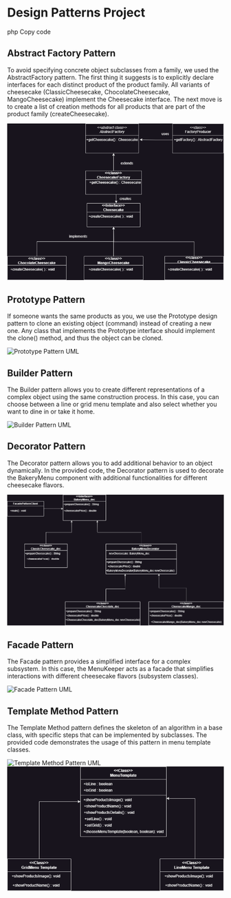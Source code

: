 <!DOCTYPE html>
<html>
<head>
</head>
<body>
    <h1>Design Patterns Project</h1>
php
Copy code
<div class="pattern-section">
    <h2>Abstract Factory Pattern</h2>
    <p>
        To avoid specifying concrete object subclasses from a family, we used the AbstractFactory pattern. The
        first thing it suggests is to explicitly declare interfaces for each distinct product of the product family.
        All variants of cheesecake (ClassicCheesecake, ChocolateCheesecake, MangoCheesecake) implement the
        Cheesecake interface. The next move is to create a list of creation methods for all products that are part of
        the product family (createCheesecake).
    </p>
    <div class="uml-image">
        <div class="uml-image">
    <img src="src/AbstractFactory/Abstract_factory.drawio.png" alt="Abstract Factory Pattern UML">
</div>
    </div>
</div>

<div class="pattern-section">
    <h2>Prototype Pattern</h2>
    <p>
        If someone wants the same products as you, we use the Prototype design pattern to clone an existing object
        (command) instead of creating a new one. Any class that implements the Prototype interface should
        implement the clone() method, and thus the object can be cloned.
    </p>
    <div class="uml-image">
       <div class="uml-image">
    <img src="src/prototype/Prototype_class_diagram.drawio.pngg" alt="Prototype Pattern UML">
</div>
    </div>
</div>

<div class="pattern-section">
    <h2>Builder Pattern</h2>
    <p>
        The Builder pattern allows you to create different representations of a complex object using the same
        construction process. In this case, you can choose between a line or grid menu template and also select
        whether you want to dine in or take it home.
    </p>
    <div class="uml-image">
    <img src="src/builder/buider.drawio.pngg" alt="Builder Pattern UML">
</div>
</div>

<div class="pattern-section">
    <h2>Decorator Pattern</h2>
    <p>
        The Decorator pattern allows you to add additional behavior to an object dynamically. In the provided code,
        the Decorator pattern is used to decorate the BakeryMenu component with additional functionalities for
        different cheesecake flavors.
    </p>
    <div class="uml-image">
      <div class="uml-image">
    <img src="src/Facade_Decorator/decorator_diagram.drawio.png" alt="Decorator Pattern UML">
</div>
    </div>
</div>

<div class="pattern-section">
    <h2>Facade Pattern</h2>
    <p>
        The Facade pattern provides a simplified interface for a complex subsystem. In this case, the MenuKeeper
        acts as a facade that simplifies interactions with different cheesecake flavors (subsystem classes).
    </p>
    <div class="uml-image">
        <div class="uml-image">
    <img src="src/Facade_Decorator/facade_diagram.drawio.pngg" alt="Facade Pattern UML">
</div>
    </div>
</div>

<div class="pattern-section">
    <h2>Template Method Pattern</h2>
    <p>
        The Template Method pattern defines the skeleton of an algorithm in a base class, with specific steps that
        can be implemented by subclasses. The provided code demonstrates the usage of this pattern in menu
        template classes.
    </p>
    <div class="uml-image">
    <img src/Template/Template_Diagram.drawio.png" alt="Template Method Pattern UML">
</div>
<div class="uml-image">
    <img src="src/Template/Template_2_Diagram.drawio.png" alt="Template Method 2 Pattern UML">
</div>
</div>
</body>
</html>